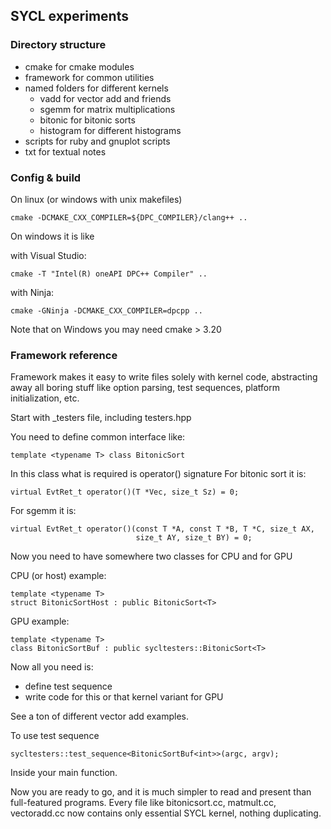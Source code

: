 ## SYCL experiments

### Directory structure

* cmake for cmake modules
* framework for common utilities
* named folders for different kernels
  * vadd for vector add and friends
  * sgemm for matrix multiplications
  * bitonic for bitonic sorts
  * histogram for different histograms
* scripts for ruby and gnuplot scripts
* txt for textual notes

### Config & build

On linux (or windows with unix makefiles)

    cmake -DCMAKE_CXX_COMPILER=${DPC_COMPILER}/clang++ ..

On windows it is like

with Visual Studio: 

    cmake -T "Intel(R) oneAPI DPC++ Compiler" ..

with Ninja:

    cmake -GNinja -DCMAKE_CXX_COMPILER=dpcpp ..

Note that on Windows you may need cmake > 3.20

### Framework reference

Framework makes it easy to write files solely with kernel code, abstracting away all boring stuff like option parsing, test sequences, platform initialization, etc.

Start with <xxx>_testers file, including testers.hpp

You need to define common interface like:

    template <typename T> class BitonicSort 

In this class what is required is operator() signature
For bitonic sort it is:

    virtual EvtRet_t operator()(T *Vec, size_t Sz) = 0;

For sgemm it is:

    virtual EvtRet_t operator()(const T *A, const T *B, T *C, size_t AX,
                                size_t AY, size_t BY) = 0;

Now you need to have somewhere two classes for CPU and for GPU

CPU (or host) example:

    template <typename T> 
    struct BitonicSortHost : public BitonicSort<T>

GPU example:

    template <typename T>
    class BitonicSortBuf : public sycltesters::BitonicSort<T>

Now all you need is:
  * define test sequence
  * write code for this or that kernel variant for GPU

See a ton of different vector add examples.

To use test sequence 

    sycltesters::test_sequence<BitonicSortBuf<int>>(argc, argv);

Inside your main function.

Now you are ready to go, and it is much simpler to read and present than full-featured programs. Every file like bitonicsort.cc, matmult.cc, vectoradd.cc now contains only essential SYCL kernel, nothing duplicating.
